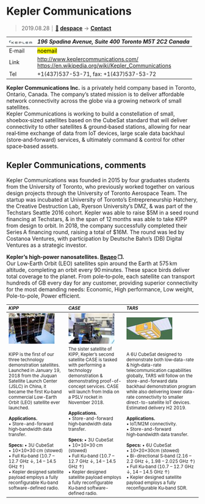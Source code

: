 # Kepler Communications
> 2019.08.28 ┊ **[🚀](../index/index.md) [despace](index.md)** → **[Contact](contact.md)**

|[![](f/contact/k/kepler_comms_logo1_thumb.jpg)](f/contact/k/kepler_comms_logo1.png)|*196 Spadina Avenue, Suite 400 Toronto M5T 2C2 Canada*|
|:--|:--|
|E‑mail| <mark>noemail</mark> |
|Link| <http://www.keplercommunications.com/><br> <https://en.wikipedia.org/wiki/Kepler_Communications> |
|Tel| +1(437)537-53-71, fax: +1(437)537-53-72 |

**Kepler Communications Inc.** is a privately held company based in Toronto, Ontario, Canada. The company’s stated mission is to deliver affordable network connectivity across the globe via a growing network of small satellites.  
Kepler Communications is working to build a constellation of small, shoebox‑sized satellites based on the CubeSat standard that will deliver connectivity to other satellites & ground‑based stations, allowing for near real‑time exchange of data from IoT devices, large scale data backhaul (store‑and‑forward) services, & ultimately command & control for other space‑based assets.


<p style="page-break-after:always"> </p>

## Kepler Communications, comments

Kepler Communications was founded in 2015 by four graduates students from the University of Toronto, who previously worked together on various design projects through the University of Toronto Aerospace Team. The startup was incubated at University of Toronto’s Entrepreneurship Hatchery, the Creative Destruction Lab, Ryerson University’s DMZ, & was part of the Techstars Seattle 2016 cohort. Kepler was able to raise $5M in a seed round financing at Techstars, & in the span of 12 months was able to take KIPP from design to orbit. In 2018, the company successfully completed their Series A financing round, raising a total of $16M. The round was led by Costanoa Ventures, with participation by Deutsche Bahn’s (DB) Digital Ventures as a strategic investor.

**Kepler’s high‑power nanosatellites. [Видео](f/contact/k/kepler_comms_video1.mp4) ❐.**  
Our Low‑Earth Orbit (LEO) satellites spin around the Earth at 575 km altitude, completing an orbit every 90 minutes. These space birds deliver total coverage to the planet. From pole‑to‑pole, each satellite can transport hundreds of GB every day for any customer, providing superior connectivity for the most demanding needs: Economic, High performance, Low weight, Pole-to-pole, Power efficient.

<small>

|*KIPP*|*CASE*|*TARS*|
|:--|:--|:--|
| [![](f/contact/k/kepler_comms_pic1_thumb.jpg)](f/contact/k/kepler_comms_pic1.jpg) | [![](f/contact/k/kepler_comms_pic2_thumb.jpg)](f/contact/k/kepler_comms_pic2.jpg) | [![](f/contact/k/kepler_comms_pic3_thumb.jpg)](f/contact/k/kepler_comms_pic3.png) |
| KIPP is the first of our three technology demonstration satellites. Launched in January 19, 2018 from the Jiuquan Satellite Launch Center (JSLC) in China, it became the first Ku‑band commercial Low-Earth Orbit (LEO) satellite ever launched.<br><br> **Applications.**<br> • Store-and-forward high‑bandwidth data transfer.<br><br> **Specs:** • 3U CubeSat<br> • 10×10×30 cm (stowed)<br> • Full Ku‑band (10.7 – 12.7 GHz ↓, 14 – 14.5 GHz ↑)<br> • Kepler designed satellite payload employs a fully reconfigurable Ku‑band software-defined radio. | The sister satellite of KIPP, Kepler’s second satellite CASE is tasked with performing a technology demonstration & demonstrating proof-of-concept services. CASE will launch from India on a PSLV rocket in November 2018.<br><br> **Applications.**<br> • Store-and-forward high‑bandwidth data transfer.<br><br> **Specs:** • 3U CubeSat<br> •  10×10×30 cm (stowed)<br> • Full Ku‑band (10.7 – 12.7 GHz ↓, 14 – 14.5 GHz ↑)<br> • Kepler designed satellite payload employs a fully reconfigurable Ku‑band software-defined radio. | A 6U CubeSat designed to demonstrate both low‑data-rate & high‑data-rate telecommunication capabilities globally, TARS will follow on the store-and-forward data backhaul demonstration program while also delivering lower data-rate connectivity to smaller direct-to-satellite IoT devices. Estimated delivery H2 2019.<br><br> **Applications.**<br> • IoT/M2M connectivity.<br> • Store-and-forward high‑bandwidth data transfer.<br><br> **Specs:** • 6U CubeSat<br> • 10×20×30cm (stowed)<br> • Bi-directional S‑band (2.16 – 2.2 GHz ↓, 1.98 – 2.025 GHz ↑)<br> • Full Ku‑band (10.7 – 12.7 GHz ↓, 14 – 14.5 GHz ↑)<br> • Kepler designed satellite payload employs a fully reconfigurable Ku‑band SDR. |

</small>
